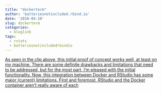 ```yaml
---
title: "dockerterm"
author: 'batteriesnotincluded.rbind.io'
date: '2018-04-20'
slug: dockerterm
categories:
  - bloglink
tags:
  - rstats
  - batteriesnotincludedrbindio
---
```


[As seen in the clip above, this initial proof of concept works well, at least on my machine. There are some definite drawbacks and limitations that need to be addressed, but for the most part, I’m pleased with the initial functionality. Now, this integration between Docker and RStudio has some major (current) limitations. First and foremost, RStudio and the Docker container aren’t really aware of each<i class="fas fa-external-link-alt"></i>](https://batteriesnotincluded.rbind.io/post/2018/04/dockerterm/)

